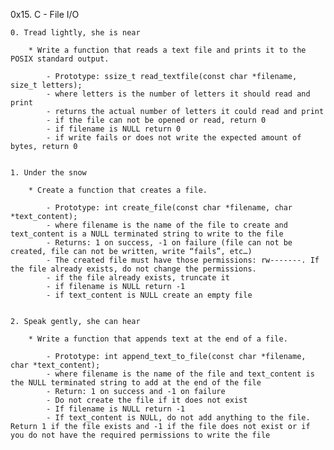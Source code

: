 0x15. C - File I/O

	0. Tread lightly, she is near

		* Write a function that reads a text file and prints it to the POSIX standard output.

			- Prototype: ssize_t read_textfile(const char *filename, size_t letters);
			- where letters is the number of letters it should read and print
			- returns the actual number of letters it could read and print
			- if the file can not be opened or read, return 0
			- if filename is NULL return 0
			- if write fails or does not write the expected amount of bytes, return 0


	1. Under the snow

		* Create a function that creates a file.

			- Prototype: int create_file(const char *filename, char *text_content);
			- where filename is the name of the file to create and text_content is a NULL terminated string to write to the file
			- Returns: 1 on success, -1 on failure (file can not be created, file can not be written, write “fails”, etc…)
			- The created file must have those permissions: rw-------. If the file already exists, do not change the permissions.
			- if the file already exists, truncate it
			- if filename is NULL return -1
			- if text_content is NULL create an empty file


	2. Speak gently, she can hear

		* Write a function that appends text at the end of a file.

			- Prototype: int append_text_to_file(const char *filename, char *text_content);
			- where filename is the name of the file and text_content is the NULL terminated string to add at the end of the file
			- Return: 1 on success and -1 on failure
			- Do not create the file if it does not exist
			- If filename is NULL return -1
			- If text_content is NULL, do not add anything to the file. Return 1 if the file exists and -1 if the file does not exist or if you do not have the required permissions to write the file


